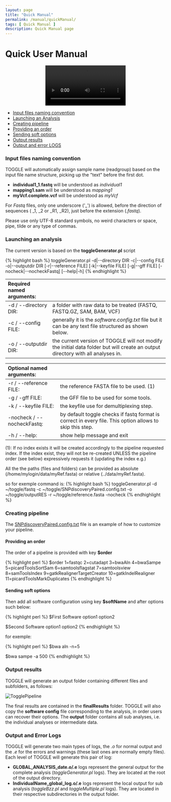 ```yaml
---
layout: page
title: "Quick Manual"
permalink: /manual/quickManual/
tags: [ Quick Manual ]
description: Quick Manual page
---
```


Quick User Manual
===========
<center>
<video class="embed-responsive-item" width="50%" height="auto" controls="controls">
  <source src="{{ site.url }}/files/TOGGLE-DEMO-VF-2-HD.mp4" type="video/mp4">
Your browser does not support the video tag.
</video>
</center>


* [Input files naming convention](#prerequisites)
* [Launching an Analysis](#launching)
* [Creating pipeline](#fileconfig)
* [Providing an order](#order)
* [Sending soft options](#option)
* [Output results](#finalFolder)
* [Output and error LOGS](#logs)


### <a name="prerequisites"></a>Input files naming convention

TOGGLE will automatically assign sample name (readgroup) based on the input file name structure, picking up the "text" before the first dot.

* **individual1_1.fastq** will be understood as *individual1*
* **mapping1.sam** will be understood as *mapping1*
* **myVcf.complete.vcf** will be understood as *myVcf*

For *Fastq* files, only one underscore ('_') is allowed, before the direction of sequences ( _1, _2 or _R1, _R2), just before the extension (*.fastq*).

Please use only UTF-8 standard symbols, no weird characters or space, pipe, tilde or any type of commas.

### <a name="launching"></a>Launching an analysis

The current version is based on the <b>toggleGenerator.pl</b> script

{% highlight bash %}
  toggleGenerator.pl -d|--directory DIR -c|--config FILE -o|--outputdir DIR [-r|--reference FILE] [-k|--keyfile FILE] [-g|--gff FILE] [-nocheck|--nocheckFastq] [--help|-h]
{% endhighlight %}

| Required named arguments:       |                                                                                                                                |
| :------------------------------ | :----------------------------------------------------------------------------------------------------------------------------- |
| -d / --directory DIR:           | a folder with raw data to be treated (FASTQ, FASTQ.GZ, SAM, BAM, VCF)                                                          |
| -c / --config FILE:             | generally it is the *software.config.txt* file but it can be any text file structured as shown below.                          |
| -o / --outputdir DIR:           | the current version of TOGGLE will not modify the initial data folder but will create an output directory with all analyses in.|

| Optional named arguments:       |                                                                                                                                |
| :------------------------------ | :----------------------------------------------------------------------------------------------------------------------------- |
| -r / --reference FILE:          | the reference FASTA file to be used. (1)                                                                                           |
| -g / -gff FILE:                 | the GFF file to be used for some tools.                                                                                        |
| -k / --keyfile FILE:            | the keyfile use for demultiplexing step.                                                                                       |
| -nocheck / --nocheckFastq:      | by default toggle checks if fastq format is correct in every file. This option allows to skip this step.                       |
| -h / --help:                    | show help message and exit                                                                                                     |

(1): If no index exists it will be created accordingly to the pipeline requested index. If the index exist, they will not be re-created UNLESS the pipeline order (see below) expressively requests it (updating the index e.g.)

All the the paths (files and folders) can be provided as absolute (/home/mylogin/data/myRef.fasta) or relative (../data/myRef.fasta).


so for exemple command is:
{% highlight bash %}
  toggleGenerator.pl -d ~/toggle/fastq -c ~/toggle/SNPdiscoveryPaired.config.txt -o ~/toggle/outputRES -r ~/toggle/reference.fasta -nocheck
{% endhighlight %}


### <a name="fileconfig"></a>Creating pipeline

The <a href="{{ site.url }}/files/SNPdiscoveryPaired.config.txt" >SNPdiscoveryPaired.config.txt</a> file is an example of how to customize your pipeline.

#### <a name="order"></a>Providing an order
The order of a pipeline is provided with key <b>$order</b>

{% highlight perl %}
$order
1=fastqc
2=cutadapt
3=bwaAln
4=bwaSampe
5=picardToolsSortSam
6=samtoolsflagstat
7=samtoolsview
8=samToolsIndex
9=gatkRealignerTargetCreator
10=gatkIndelRealigner
11=picardToolsMarkDuplicates
{% endhighlight %}

#### <a name="option"></a>Sending soft options


Then add all software configuration using key <b>$softName</b> and after options such below:

{% highlight perl %}
$First Software
option1
option2

$Second Software
option1
option2
{% endhighlight %}

for exemple:

{% highlight perl %}
$bwa aln
-n=5

$bwa sampe
-a 500
{% endhighlight %}





### <a name="finalFolder"></a>Output results

TOGGLE will generate an output folder containing different files and subfolders, as follows:

<img class="img-responsive" src="{{ site.url }}/images/toggleOutputFolder.png" alt="TogglePipeline" />

 The final results are contained in the <b>finalResults</b> folder.
 TOGGLE will also copy the <b>software config</b> file corresponding to the analysis, in order users can recover their options.
 The <b>output</b> folder contains all sub analyses, i.e. the individual analyses or intermediate data.

### <a name="logs"></a>Output and Error Logs

TOGGLE will generate two main types of logs, the *.o* for normal output and the *.e* for the errors and warnings (these last ones are normally empty files).
Each level of TOGGLE will generate this pair of log:
* **GLOBAL_ANALYSIS_date.o/.e** logs represent the general output for the complete analysis (*toggleGenerator.pl* logs). They are located at the root of the output directory.
* **IndividualName_global_log.o/.e** logs represent the local output for sub analysis (*toggleBzz.pl* and *toggleMultiple.pl* logs). They are located in their respective subdirectories in the output folder.

